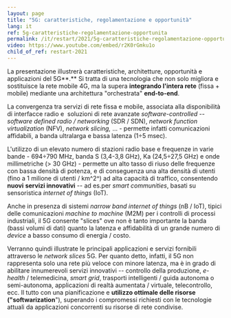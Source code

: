 ```yaml
---
layout: page
title: "5G: caratteristiche, regolamentazione e opportunità"
lang: it
ref: 5g-caratteristiche-regolamentazione-opportunita
permalink: /it/restart/2021/5g-caratteristiche-regolamentazione-opportunita
video: https://www.youtube.com/embed/r2K0rGmku1o
child_of_ref: restart-2021
---
```


La presentazione illustrerà caratteristiche, architetture, opportunità e applicazioni del 5G**.** Si tratta di una tecnologia che non solo migliora e sostituisce la rete mobile 4G, ma la supera **integrando l'intera rete** (fissa + mobile) mediante una architettura "orchestrata" **end-to-end**.

La convergenza tra servizi di rete fissa e mobile, associata alla disponibilità di interfacce radio e  soluzioni di rete avanzate *software-controlled* -- *software defined radio / networking* (SDR / SDN), *network function virtualization* (NFV), *network slicing,* ... - permette infatti comunicazioni affidabili, a banda ultralarga e bassa latenza (1÷5 msec).

L'utilizzo di un elevato numero di stazioni radio base e frequenze in varie bande - 694÷790 MHz, banda S (3,4-3,8 GHz), Ka (24,5÷27,5 GHz) e onde millimetriche (> 30 GHz) - permette un alto tasso di riuso delle frequenze con bassa densità di potenza, e di conseguenza una alta densità di utenti (fino a 1 milione di utenti / km^2^) ad alta capacità di traffico, consentendo **nuovi** **servizi innovativi** -- ad es.per *smart communities*, basati su sensoristica *internet of things* (IoT).

Anche in presenza di sistemi *narrow band* *internet of things* (nB / IoT), tipici delle comunicazioni *machine to machine* (M2M) per i controlli di processi industriali, il 5G consente "slices" ove non è tanto importante la banda (bassi volumi di dati) quanto la latenza e affidabilità di un grande numero di *device* a basso consumo di energia / costo.

Verranno quindi illustrate le principali applicazioni e servizi fornibili attraverso le *network slices* 5G. Per quanto detto, infatti, il 5G non rappresenta solo una rete più veloce con minore latenza, ma è in grado di abilitare innumerevoli servizi innovativi -- controllo della produzione, *e-health* / telemedicina, *smart grid*, trasporti intelligenti / guida autonoma o semi-autonoma, applicazioni di realtà aumentata / virtuale, telecontrollo, ecc. Il tutto con una pianificazione e **utilizzo ottimale delle risorse ("softwarization**"), superando i compromessi richiesti con le tecnologie attuali da applicazioni concorrenti su risorse di rete condivise.
